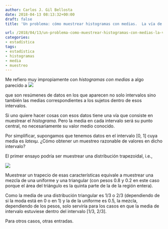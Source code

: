 ```yaml
---
author: Carlos J. Gil Bellosta
date: 2018-04-13 08:13:32+00:00
draft: false
title: 'Un problema: cómo muestrear histogramas con medias.  La vía de los trapecios'

url: /2018/04/13/un-problema-como-muestrear-histogramas-con-medias-la-via-de-los-trapecios/
categories:
- estadística
tags:
- estadística
- histogramas
- media
- muestreo
---
```


Me refiero muy impropiamente con _histogramas con medias_ a algo parecido a
![](/wp-uploads/2018/04/histograma_medias.png#center)


que son resúmenes de datos en los que aparecen no solo intervalos sino también las medias correspondientes a los sujetos dentro de esos intervalos.

Si uno quiere hacer cosas con esos datos tiene una vía que consiste en muestrear el _histograma_. Pero la media en cada intervalo será su punto central, no necesariamente su valor medio conocido.

Por simplificar, supongamos que tenemos datos en el intervalo [0, 1] cuya media es $latex \mu$. ¿Cómo obtener un muestreo razonable de valores en dicho intervalo?

El primer ensayo podría ser muestrear una distribución trapezoidal, i.e.,

![](/wp-uploads/2018/04/muestreo_trapecio.png#center)

Muestrear un trapecio de esas características equivale a muestrear una mezcla de una uniforme y una triangular (con pesos 0.8 y 0.2 en este caso porque el área del triángulo es la quinta parte de la de la región entera).

Como la media de una distribución triangular es 1/3 o 2/3 (dependiendo de si la moda está en 0 o en 1) y la de la uniforme es 0.5, la mezcla, dependiendo de los pesos, solo serviría para los casos en que la media de intervalo estuviese dentro del intervalo [1/3, 2/3].

Para otros casos, otras entradas.